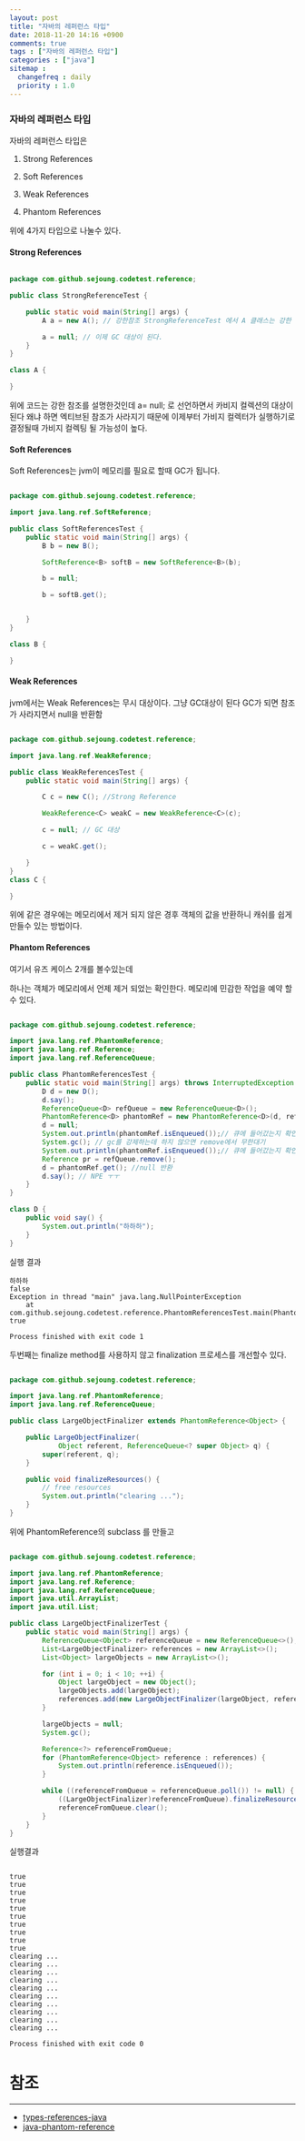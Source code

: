 ```yaml
---
layout: post
title: "자바의 레퍼런스 타입"
date: 2018-11-20 14:16 +0900
comments: true
tags : ["자바의 레퍼런스 타입"]
categories : ["java"]
sitemap :
  changefreq : daily
  priority : 1.0
---
```


### 자바의 레퍼런스 타입

자바의 레퍼런스 타입은 

1) Strong References

2) Soft References

3) Weak References

4) Phantom References

위에 4가지 타입으로 나눌수 있다. 

#### Strong References

```java

package com.github.sejoung.codetest.reference;

public class StrongReferenceTest {

    public static void main(String[] args) {
        A a = new A(); // 강한참조 StrongReferenceTest 에서 A 클래스는 강한 참조이다.

        a = null; // 이제 GC 대상이 된다.
    }
}

class A {

}


```
위에 코드는 강한 참조를 설명한것인데 a= null; 로 선언하면서 카비지 컬렉션의 대상이 된다 
왜냐 하면 엑티브된 참조가 사라지기 때문에 이제부터 가비지 컬렉터가 실행하기로 결정될때 가비지 컬렉팅 될 가능성이 높다.

#### Soft References

Soft References는 jvm이 메모리를 필요로 할때 GC가 됩니다.

```java

package com.github.sejoung.codetest.reference;

import java.lang.ref.SoftReference;

public class SoftReferencesTest {
    public static void main(String[] args) {
        B b = new B();

        SoftReference<B> softB = new SoftReference<B>(b);

        b = null;

        b = softB.get();


    }
}

class B {

}


```


#### Weak References

jvm에서는 Weak References는 무시 대상이다. 그냥 GC대상이 된다 GC가 되면 참조가 사라지면서 null을 반환함


```java

package com.github.sejoung.codetest.reference;

import java.lang.ref.WeakReference;

public class WeakReferencesTest {
    public static void main(String[] args) {

        C c = new C(); //Strong Reference

        WeakReference<C> weakC = new WeakReference<C>(c);

        c = null; // GC 대상

        c = weakC.get();

    }
}
class C {

}

```

위에 같은 경우에는 메모리에서 제거 되지 않은 경후 객체의 값을 반환하니 캐쉬를 쉽게 만들수 있는 방법이다.

#### Phantom References

여기서 유즈 케이스 2개를 볼수있는데 

하나는 객체가 메모리에서 언제 제거 되었는 확인한다. 메모리에 민감한 작업을 예약 할 수 있다.

```java

package com.github.sejoung.codetest.reference;

import java.lang.ref.PhantomReference;
import java.lang.ref.Reference;
import java.lang.ref.ReferenceQueue;

public class PhantomReferencesTest {
    public static void main(String[] args) throws InterruptedException {
        D d = new D();
        d.say();
        ReferenceQueue<D> refQueue = new ReferenceQueue<D>();
        PhantomReference<D> phantomRef = new PhantomReference<D>(d, refQueue);
        d = null;
        System.out.println(phantomRef.isEnqueued());// 큐에 들어갔는지 확인
        System.gc(); // gc를 강제하는데 하지 않으면 remove에서 무한대기
        System.out.println(phantomRef.isEnqueued());// 큐에 들어갔는지 확인
        Reference pr = refQueue.remove();
        d = phantomRef.get(); //null 반환
        d.say(); // NPE ㅜㅜ
    }
}

class D {
    public void say() {
        System.out.println("하하하");
    }
}

```

실행 결과

```
하하하
false
Exception in thread "main" java.lang.NullPointerException
	at com.github.sejoung.codetest.reference.PhantomReferencesTest.main(PhantomReferencesTest.java:19)
true

Process finished with exit code 1

```

두번째는 finalize method를 사용하지 않고 finalization 프로세스를 개선할수 있다.

```java

package com.github.sejoung.codetest.reference;

import java.lang.ref.PhantomReference;
import java.lang.ref.ReferenceQueue;

public class LargeObjectFinalizer extends PhantomReference<Object> {

    public LargeObjectFinalizer(
            Object referent, ReferenceQueue<? super Object> q) {
        super(referent, q);
    }

    public void finalizeResources() {
        // free resources
        System.out.println("clearing ...");
    }
}


```

위에 PhantomReference의 subclass 를 만들고

```java

package com.github.sejoung.codetest.reference;

import java.lang.ref.PhantomReference;
import java.lang.ref.Reference;
import java.lang.ref.ReferenceQueue;
import java.util.ArrayList;
import java.util.List;

public class LargeObjectFinalizerTest {
    public static void main(String[] args) {
        ReferenceQueue<Object> referenceQueue = new ReferenceQueue<>();
        List<LargeObjectFinalizer> references = new ArrayList<>();
        List<Object> largeObjects = new ArrayList<>();

        for (int i = 0; i < 10; ++i) {
            Object largeObject = new Object();
            largeObjects.add(largeObject);
            references.add(new LargeObjectFinalizer(largeObject, referenceQueue));
        }

        largeObjects = null;
        System.gc();

        Reference<?> referenceFromQueue;
        for (PhantomReference<Object> reference : references) {
            System.out.println(reference.isEnqueued());
        }

        while ((referenceFromQueue = referenceQueue.poll()) != null) {
            ((LargeObjectFinalizer)referenceFromQueue).finalizeResources();
            referenceFromQueue.clear();
        }
    }
}


```
실행결과
```

true
true
true
true
true
true
true
true
true
true
clearing ...
clearing ...
clearing ...
clearing ...
clearing ...
clearing ...
clearing ...
clearing ...
clearing ...
clearing ...

Process finished with exit code 0

```

# 참조
-----
* [types-references-java](https://www.geeksforgeeks.org/types-references-java/)
* [java-phantom-reference](https://www.baeldung.com/java-phantom-reference)